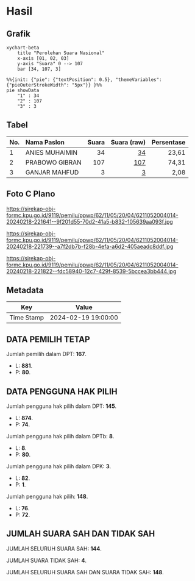 # Hasil

## Grafik

```mermaid
xychart-beta
    title "Perolehan Suara Nasional"
    x-axis [01, 02, 03]
    y-axis "Suara" 0 --> 107
    bar [34, 107, 3]
```

```mermaid
%%{init: {"pie": {"textPosition": 0.5}, "themeVariables": {"pieOuterStrokeWidth": "5px"}} }%%
pie showData
    "1" : 34
    "2" : 107
    "3" : 3
```

## Tabel

| No. | Nama Paslon    | Suara | Suara (raw) | Persentase |
|:--- |:-------------- | -----:| -----------:| ----------:|
| 1   | ANIES MUHAIMIN | 34    | [34][p-1]   | 23,61      |
| 2   | PRABOWO GIBRAN | 107   | [107][p-2]  | 74,31      |
| 3   | GANJAR MAHFUD  | 3     | [3][p-3]    | 2,08       |


[p-1]: https://github.com/gigit-pemilu/pemilu-2024/blob/main/pilpres/hitung-suara/sub/62-kalimantan-tengah/sub/11-pulang-pisau/sub/05-kahayan-hilir/sub/2004-anjir-pulang-pisau/sub/014-tps/sub/paslon-1.txt
[p-2]: https://github.com/gigit-pemilu/pemilu-2024/blob/main/pilpres/hitung-suara/sub/62-kalimantan-tengah/sub/11-pulang-pisau/sub/05-kahayan-hilir/sub/2004-anjir-pulang-pisau/sub/014-tps/sub/paslon-2.txt
[p-3]: https://github.com/gigit-pemilu/pemilu-2024/blob/main/pilpres/hitung-suara/sub/62-kalimantan-tengah/sub/11-pulang-pisau/sub/05-kahayan-hilir/sub/2004-anjir-pulang-pisau/sub/014-tps/sub/paslon-3.txt

## Foto C Plano

https://sirekap-obj-formc.kpu.go.id/9119/pemilu/ppwp/62/11/05/20/04/6211052004014-20240218-221641--9f201d55-70d2-41a5-b832-105639aa093f.jpg

https://sirekap-obj-formc.kpu.go.id/9119/pemilu/ppwp/62/11/05/20/04/6211052004014-20240218-221739--a7f2db7b-f28b-4efa-a6d2-405aeadc8ddf.jpg

https://sirekap-obj-formc.kpu.go.id/9119/pemilu/ppwp/62/11/05/20/04/6211052004014-20240218-221822--fdc58940-12c7-429f-8539-5bccea3bb444.jpg


## Metadata

| Key        | Value               |
| ---------- | ------------------- |
| Time Stamp | 2024-02-19 19:00:00 |


## DATA PEMILIH TETAP

Jumlah pemilih dalam DPT: **167**.
 * L: **881**.
 * P: **80**.

## DATA PENGGUNA HAK PILIH

Jumlah pengguna hak pilih dalam DPT: **145**.
 * L: **874**.
 * P: **74**.

Jumlah pengguna hak pilih dalam DPTb: **8**.
 * L: **8**.
 * P: **80**.

Jumlah pengguna hak pilih dalam DPK: **3**.
 * L: **82**.
 * P: **1**.

Jumlah pengguna hak pilih: **148**.
 * L: **76**.
 * P: **72**.

## JUMLAH SUARA SAH DAN TIDAK SAH

JUMLAH SELURUH SUARA SAH: **144**.

JUMLAH SUARA TIDAK SAH: **4**.

JUMLAH SELURUH SUARA SAH DAN SUARA TIDAK SAH: **148**.


